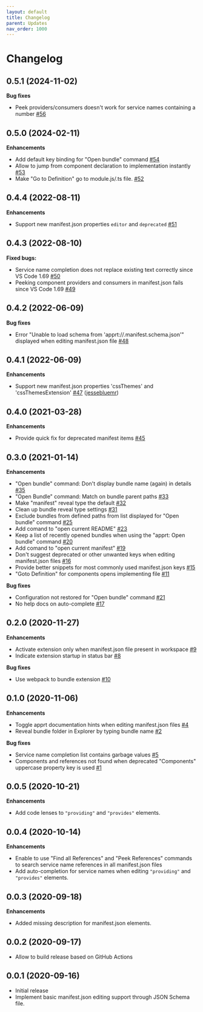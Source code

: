 ```yaml
---
layout: default
title: Changelog
parent: Updates
nav_order: 1000
---
```

# Changelog

## 0.5.1 (2024-11-02)

**Bug fixes**

- Peek providers/consumers doesn't work for service names containing a number [\#56](https://github.com/ctjdr/vscode-apprt-bundles/issues/56)

## 0.5.0 (2024-02-11)

**Enhancements**

- Add default key binding for "Open bundle" command [\#54](https://github.com/ctjdr/vscode-apprt-bundles/issues/54)
- Allow to jump from component declaration to implementation instantly [\#53](https://github.com/ctjdr/vscode-apprt-bundles/issues/53)
- Make "Go to Definition" go to module.js/.ts file. [\#52](https://github.com/ctjdr/vscode-apprt-bundles/issues/52)

## 0.4.4 (2022-08-11)

**Enhancements**

- Support new manifest.json properties `editor` and `deprecated`  [\#51](https://github.com/ctjdr/vscode-apprt-bundles/issues/51)

## 0.4.3 (2022-08-10)

**Fixed bugs:**

- Service name completion does not replace existing text correctly since VS Code 1.69 [\#50](https://github.com/ctjdr/vscode-apprt-bundles/issues/50)
- Peeking component providers and consumers in manifest.json fails since VS Code 1.69 [\#49](https://github.com/ctjdr/vscode-apprt-bundles/issues/49)

## 0.4.2 (2022-06-09)

**Bug fixes**

- Error "Unable to load schema from 'apprt://.manifest.schema.json'" displayed when editing manifest.json file [\#48](https://github.com/ctjdr/vscode-apprt-bundles/issues/48)

## 0.4.1 (2022-06-09)

**Enhancements**

- Support new manifest.json properties 'cssThemes' and 'cssThemesExtension' [\#47](https://github.com/ctjdr/vscode-apprt-bundles/pull/47) ([jessebluemr](https://github.com/jessebluemr))

## 0.4.0 (2021-03-28)

**Enhancements**

- Provide quick fix for deprecated manifest items [\#45](https://github.com/ctjdr/vscode-apprt-bundles/issues/45)

## 0.3.0 (2021-01-14)

**Enhancements**

- "Open bundle" command: Don't display bundle name \(again\) in details [\#35](https://github.com/ctjdr/vscode-apprt-bundles/issues/35)
- "Open Bundle" command: Match on bundle parent paths [\#33](https://github.com/ctjdr/vscode-apprt-bundles/issues/33)
- Make "manifest" reveal type the default [\#32](https://github.com/ctjdr/vscode-apprt-bundles/issues/32)
- Clean up bundle reveal type settings [\#31](https://github.com/ctjdr/vscode-apprt-bundles/issues/31)
- Exclude bundles from defined paths from list displayed for "Open bundle" command [\#25](https://github.com/ctjdr/vscode-apprt-bundles/issues/25)
-  Add comand to "open current README" [\#23](https://github.com/ctjdr/vscode-apprt-bundles/issues/23)
- Keep a list of recently opened bundles when using the "apprt: Open bundle" command [\#20](https://github.com/ctjdr/vscode-apprt-bundles/issues/20)
- Add comand to "open current manifest" [\#19](https://github.com/ctjdr/vscode-apprt-bundles/issues/19)
- Don't suggest deprecated or other unwanted keys when editing manifest.json files [\#16](https://github.com/ctjdr/vscode-apprt-bundles/issues/16)
- Provide better snippets for most commonly used manifest.json keys [\#15](https://github.com/ctjdr/vscode-apprt-bundles/issues/15)
- "Goto Definition" for components opens implementing file [\#11](https://github.com/ctjdr/vscode-apprt-bundles/issues/11)

**Bug fixes**


- Configuration not restored for "Open bundle" command [\#21](https://github.com/ctjdr/vscode-apprt-bundles/issues/21)
- No help docs on auto-complete [\#17](https://github.com/ctjdr/vscode-apprt-bundles/issues/17)

## 0.2.0 (2020-11-27)

**Enhancements**

- Activate extension only when manifest.json file present in workspace [\#9](https://github.com/ctjdr/vscode-apprt-bundles/issues/9)
- Indicate extension startup in status bar [\#8](https://github.com/ctjdr/vscode-apprt-bundles/issues/8)

**Bug fixes**

- Use webpack to bundle extension [\#10](https://github.com/ctjdr/vscode-apprt-bundles/issues/10)

## 0.1.0 (2020-11-06)

**Enhancements**

- Toggle apprt documentation hints when editing manifest.json files  [\#4](https://github.com/ctjdr/vscode-apprt-bundles/issues/4)
- Reveal bundle folder in Explorer by typing bundle name [\#2](https://github.com/ctjdr/vscode-apprt-bundles/issues/2)

**Bug fixes**

- Service name completion list contains garbage values [\#5](https://github.com/ctjdr/vscode-apprt-bundles/issues/5)
- Components and references not found when deprecated "Components" uppercase property key is used [\#1](https://github.com/ctjdr/vscode-apprt-bundles/issues/1)

## 0.0.5 (2020-10-21)

**Enhancements**

- Add code lenses to `"providing"` and `"provides"` elements.

## 0.0.4 (2020-10-14)

**Enhancements**

- Enable to use "Find all References" and "Peek References" commands to search service name references in all manifest.json files
- Add auto-completion for service names when editing `"providing"` and `"provides"` elements.

## 0.0.3 (2020-09-18)

**Enhancements**

- Added missing description for manifest.json elements.

## 0.0.2 (2020-09-17)
- Allow to build release based on GitHub Actions

## 0.0.1 (2020-09-16)
- Initial release
- Implement basic manifest.json editing support through JSON Schema file.
